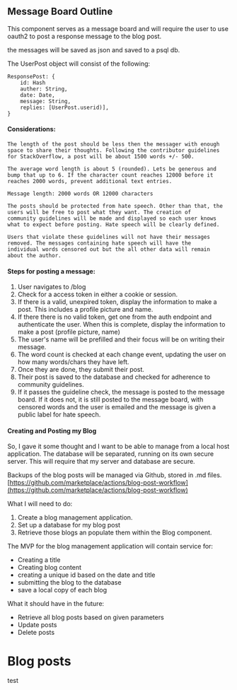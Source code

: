 ## Message Board Outline

This component serves as a message board and will require the user to 
use oauth2 to post a response message to the blog post.
 
 the messages will be saved as json and saved to a psql db.
 
The UserPost object will consist of the following:

``` 	
ResponsePost: {
	id: Hash			
	auther: String,
	date: Date,
	message: String,
	replies: [UserPost.userid)],
}
```

#### Considerations: 
	The length of the post should be less then the messager with enough 
 	space to share their thoughts. Following the contributor guidelines
 	for StackOverflow, a post will be about 1500 words +/- 500. 

	The average word length is about 5 (rounded). Lets be generous and
	bump that up to 6. If the character count reaches 12000 before it 
 	reaches 2000 words, prevent additional text entries. 
 
 	Message length: 2000 words OR 12000 characters
 
 	The posts should be protected from hate speech. Other than that, the
 	users will be free to post what they want. The creation of 
 	community guidelines will be made and displayed so each user knows
 	what to expect before posting. Hate speech will be clearly defined.
 
	Users that violate these guidelines will not have their messages
	removed. The messages containing hate speech will have the 
 	individual words censored out but the all other data will remain
 	about the author.
 
#### Steps for posting a message:
1. User navigates to /blog
2. Check for a access token in either a cookie or session.
3. If there is a valid, unexpired token, display the information
		to make a post. This includes a profile picture and name.
4. If there there is no valid token, get one from the auth endpoint
		and authenticate the user. When this is complete, display the 
		information to make a post (profile picture, name)
5. The user's name will be prefilled and their focus will be on 
		writing their message. 
6. The word count is checked at each change event, updating the user
		on how many words/chars they have left.
7. Once they are done, they submit their post.
8. Their post is saved to the database and checked for adherence to
		community guidelines.
9. If it passes the guideline check, the message is posted to the
		message board. If it does not, it is still posted to the message
		board, with censored words and the user is emailed and the message
		is given a public label for hate speech. 


#### Creating and Posting my Blog
So, I gave it some thought and I want to be able to manage from a local host
application. The database will be separated, running on its own secure server. 
This will require that my server and database are secure. 

Backups of the blog posts will be managed via Github, stored in .md files.
[https://github.com/marketplace/actions/blog-post-workflow](https://github.com/marketplace/actions/blog-post-workflow)

What I will need to do:
1. Create a blog management application.
2. Set up a database for my blog post
3. Retrieve those blogs an populate them within the Blog component.

The MVP for the blog management application will contain service for:
- Creating a title
-	Creating blog content
- creating a unique id based on the date and title
- submitting the blog to the database
- save a local copy of each blog

What it should have in the future:
- Retrieve all blog posts based on given parameters
- Update posts
- Delete posts

# Blog posts
<!-- BLOG-POST-LIST:START -->
test
<!-- BLOG-POST-LIST:END -->
